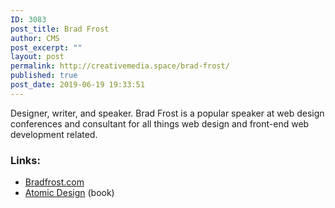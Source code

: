```yaml
---
ID: 3083
post_title: Brad Frost
author: CMS
post_excerpt: ""
layout: post
permalink: http://creativemedia.space/brad-frost/
published: true
post_date: 2019-06-19 19:33:51
---
```

<!-- wp:paragraph -->
<p>Designer, writer, and speaker. Brad Frost is a popular speaker at web design conferences and consultant for all things web design and front-end web development related. </p>
<!-- /wp:paragraph -->

<!-- wp:heading {"level":3} -->
<h3>Links:</h3>
<!-- /wp:heading -->

<!-- wp:list -->
<ul><li><a href="http://bradfrost.com/">Bradfrost.com</a></li><li><a href="http://atomicdesign.bradfrost.com/">Atomic Design</a> (book)</li></ul>
<!-- /wp:list -->

<!-- wp:paragraph -->
<p></p>
<!-- /wp:paragraph -->